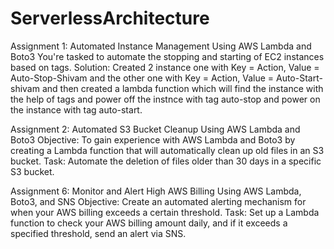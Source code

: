# ServerlessArchitecture
Assignment 1: Automated Instance Management Using AWS Lambda and Boto3
              You're tasked to automate the stopping and starting of EC2 instances based on tags. 
          Solution:
             Created 2 instance one with Key = Action, Value = Auto-Stop-Shivam and the other one with 
                                         Key = Action, Value = Auto-Start-shivam
            and then created a lambda function which will find the instance with the help of tags and power off the instnce with             tag auto-stop and power on the instance with tag auto-start.




Assignment 2: Automated S3 Bucket Cleanup Using AWS Lambda and Boto3
       Objective: To gain experience with AWS Lambda and Boto3 by creating a Lambda function that will automatically clean up old files in an S3 bucket.
       Task: Automate the deletion of files older than 30 days in a specific S3 bucket.


Assignment 6: Monitor and Alert High AWS Billing Using AWS Lambda, Boto3, and SNS
         Objective: Create an automated alerting mechanism for when your AWS billing exceeds a certain threshold.
         Task: Set up a Lambda function to check your AWS billing amount daily, and if it exceeds a specified threshold, send an alert via SNS.
